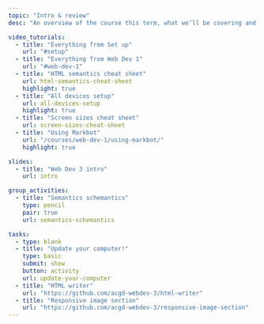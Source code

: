 ```yaml
---
topic: "Intro & review"
desc: "An overview of the course this term, what we’ll be covering and a quick review exercise."

video_tutorials:
  - title: "Everything from Set up"
    url: "#setup"
  - title: "Everything from Web Dev 1"
    url: "#web-dev-1"
  - title: "HTML semantics cheat sheet"
    url: html-semantics-cheat-sheet
    highlight: true
  - title: "All devices setup"
    url: all-devices-setup
    highlight: true
  - title: "Screen sizes cheat sheet"
    url: screen-sizes-cheat-sheet
  - title: "Using Markbot"
    url: "/courses/web-dev-1/using-markbot/"
    highlight: true

slides:
  - title: "Web Dev 3 intro"
    url: intro

group_activities:
  - title: "Semantics schemantics"
    type: pencil
    pair: true
    url: semantics-schemantics

tasks:
  - type: blank
  - title: "Update your computer!"
    type: basic
    submit: show
    button: activity
    url: update-your-computer
  - title: "HTML writer"
    url: "https://github.com/acgd-webdev-3/html-writer"
  - title: "Responsive image section"
    url: "https://github.com/acgd-webdev-3/responsive-image-section"
---
```

